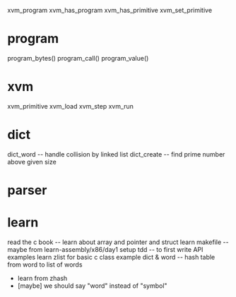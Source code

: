 xvm_program
xvm_has_program
xvm_has_primitive
xvm_set_primitive

# program

program_bytes()
program_call()
program_value()

# xvm

xvm_primitive
xvm_load
xvm_step
xvm_run

# dict

dict_word -- handle collision by linked list
dict_create -- find prime number above given size

# parser

# learn

read the c book -- learn about array and pointer and struct
learn makefile -- maybe from learn-assembly/x86/day1
setup tdd -- to first write API examples
learn zlist for basic c class example
dict & word -- hash table from word to list of words
- learn from zhash
- [maybe] we should say "word" instead of "symbol"
